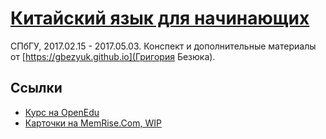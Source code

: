 # [Китайский язык для начинающих](https://openedu.ru/course/spbu/CHINB/)

СПбГУ, 2017.02.15 - 2017.05.03. Конспект и дополнительные материалы от [https://gbezyuk.github.io](Григория Безюка).

## Ссылки

* [Курс на OpenEdu](https://openedu.ru/course/spbu/CHINB/)
* [Карточки на MemRise.Com, WIP](https://www.memrise.com/course/1410556/spbgu-kitaiskii-iazyk-dlia-nachinaiushchikh/)

